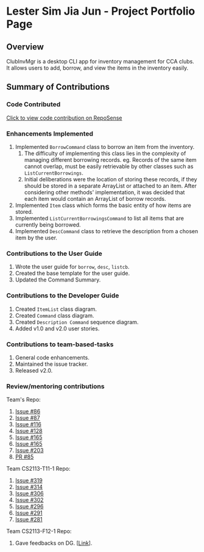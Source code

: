 # Lester Sim Jia Jun - Project Portfolio Page

## Overview
ClubInvMgr is a desktop CLI app for inventory management for CCA clubs. It allows users to add, borrow, and view the items in the inventory easily.

## Summary of Contributions
### Code Contributed
[Click to view code contribution on RepoSense](https://nus-cs2113-ay2122s2.github.io/tp-dashboard/?search=lestersimjj&sort=groupTitle&sortWithin=title&timeframe=commit&mergegroup=&groupSelect=groupByRepos&breakdown=true&checkedFileTypes=docs~functional-code~test-code~other&since=2022-02-18&tabOpen=true&tabType=authorship&tabAuthor=lestersimjj&tabRepo=AY2122S2-CS2113-F10-2%2Ftp%5Bmaster%5D&authorshipIsMergeGroup=false&authorshipFileTypes=docs~functional-code~test-code&authorshipIsBinaryFileTypeChecked=false)

### Enhancements Implemented
1. Implemented `BorrowCommand` class to borrow an item from the inventory.
   1. The difficulty of implementing this class lies in the complexity of managing different borrowing records. eg. Records of the same item cannot overlap, must be easily retrievable by other classes such as `ListCurrentBorrowings`.
   2. Initial deliberations were the location of storing these records, if they should be stored in a separate ArrayList or attached to an item. After considering other methods' implementation, it was decided that each item would contain an ArrayList of borrow records.
2. Implemented `Item` class which forms the basic entity of how items are stored.
3. Implemented `ListCurrentBorrowingsCommand` to list all items that are currently being borrowed.
4. Implemented `DescCommand` class to retrieve the description from a chosen item by the user.

### Contributions to the User Guide
1. Wrote the user guide for `borrow`, `desc`, `listcb`.
2. Created the base template for the user guide.
3. Updated the Command Summary.

### Contributions to the Developer Guide
1. Created `ItemList` class diagram.
2. Created `Command` class diagram.
3. Created `Description Command` sequence diagram.
4. Added v1.0 and v2.0 user stories.

### Contributions to team-based-tasks
1. General code enhancements.
2. Maintained the issue tracker.
3. Released v2.0.

### Review/mentoring contributions
Team's Repo:
1. [Issue #86](https://github.com/AY2122S2-CS2113-F10-2/tp/issues/86)
2. [Issue #87](https://github.com/AY2122S2-CS2113-F10-2/tp/issues/87)
3. [Issue #116](https://github.com/AY2122S2-CS2113-F10-2/tp/issues/116)
4. [Issue #128](https://github.com/AY2122S2-CS2113-F10-2/tp/issues/128)
5. [Issue #165](https://github.com/AY2122S2-CS2113-F10-2/tp/issues/164)
6. [Issue #165](https://github.com/AY2122S2-CS2113-F10-2/tp/issues/164)
7. [Issue #203](https://github.com/AY2122S2-CS2113-F10-2/tp/issues/203)
8. [PR #85](https://github.com/AY2122S2-CS2113-F10-2/tp/pull/85)
 
Team CS2113-T11-1 Repo:
1. [Issue #319](https://github.com/AY2122S2-CS2113-T11-1/tp/issues/319)
2. [Issue #314](https://github.com/AY2122S2-CS2113-T11-1/tp/issues/314)
3. [Issue #306](https://github.com/AY2122S2-CS2113-T11-1/tp/issues/306)
4. [Issue #302](https://github.com/AY2122S2-CS2113-T11-1/tp/issues/302)
5. [Issue #296](https://github.com/AY2122S2-CS2113-T11-1/tp/issues/296)
6. [Issue #291](https://github.com/AY2122S2-CS2113-T11-1/tp/issues/291)
7. [Issue #281](https://github.com/AY2122S2-CS2113-T11-1/tp/issues/281)

Team CS2113-F12-1 Repo:
1. Gave feedbacks on DG. [[Link](https://github.com/nus-cs2113-AY2122S2/tp/pull/27/files)].